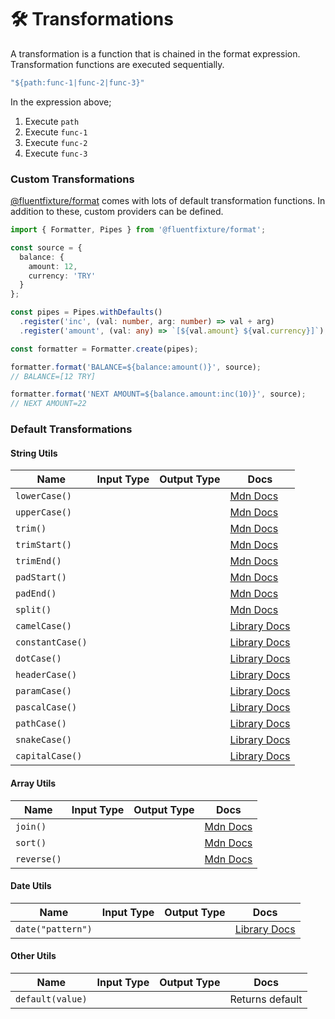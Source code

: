 # 🛠 Transformations

A transformation is a function that is chained in the format expression. Transformation functions are executed sequentially.

```typescript
"${path:func-1|func-2|func-3}"
```

In the expression above;

1. Execute `path`
2. Execute `func-1`
3. Execute `func-2`
4. Execute `func-3`

### Custom Transformations

[@fluentfixture/format](./) comes with lots of default transformation functions. In addition to these, custom providers can be defined.

```typescript
import { Formatter, Pipes } from '@fluentfixture/format';

const source = {
  balance: {
    amount: 12,
    currency: 'TRY'
  }
};

const pipes = Pipes.withDefaults()
  .register('inc', (val: number, arg: number) => val + arg)
  .register('amount', (val: any) => `[${val.amount} ${val.currency}]`);

const formatter = Formatter.create(pipes);

formatter.format('BALANCE=${balance:amount()}', source);
// BALANCE=[12 TRY]

formatter.format('NEXT AMOUNT=${balance.amount:inc(10)}', source);
// NEXT AMOUNT=22
```

### Default Transformations

#### String Utils

<table><thead><tr><th>Name</th><th data-type="select">Input Type</th><th data-type="select">Output Type</th><th>Docs</th></tr></thead><tbody><tr><td><code>lowerCase()</code></td><td></td><td></td><td><a href="https://developer.mozilla.org/en-US/docs/Web/JavaScript/Reference/Global_Objects/String">Mdn Docs</a></td></tr><tr><td><code>upperCase()</code></td><td></td><td></td><td><a href="https://developer.mozilla.org/en-US/docs/Web/JavaScript/Reference/Global_Objects/String">Mdn Docs</a></td></tr><tr><td><code>trim()</code></td><td></td><td></td><td><a href="https://developer.mozilla.org/en-US/docs/Web/JavaScript/Reference/Global_Objects/String">Mdn Docs</a></td></tr><tr><td><code>trimStart()</code></td><td></td><td></td><td><a href="https://developer.mozilla.org/en-US/docs/Web/JavaScript/Reference/Global_Objects/String">Mdn Docs</a></td></tr><tr><td><code>trimEnd()</code></td><td></td><td></td><td><a href="https://developer.mozilla.org/en-US/docs/Web/JavaScript/Reference/Global_Objects/String">Mdn Docs</a></td></tr><tr><td><code>padStart()</code></td><td></td><td></td><td><a href="https://developer.mozilla.org/en-US/docs/Web/JavaScript/Reference/Global_Objects/String">Mdn Docs</a></td></tr><tr><td><code>padEnd()</code></td><td></td><td></td><td><a href="https://developer.mozilla.org/en-US/docs/Web/JavaScript/Reference/Global_Objects/String">Mdn Docs</a></td></tr><tr><td><code>split()</code></td><td></td><td></td><td><a href="https://developer.mozilla.org/en-US/docs/Web/JavaScript/Reference/Global_Objects/String">Mdn Docs</a></td></tr><tr><td><code>camelCase()</code></td><td></td><td></td><td><a href="https://www.npmjs.com/package/change-case">Library Docs</a></td></tr><tr><td><code>constantCase()</code></td><td></td><td></td><td><a href="https://www.npmjs.com/package/change-case">Library Docs</a></td></tr><tr><td><code>dotCase()</code></td><td></td><td></td><td><a href="https://www.npmjs.com/package/change-case">Library Docs</a></td></tr><tr><td><code>headerCase()</code></td><td></td><td></td><td><a href="https://www.npmjs.com/package/change-case">Library Docs</a></td></tr><tr><td><code>paramCase()</code></td><td></td><td></td><td><a href="https://www.npmjs.com/package/change-case">Library Docs</a></td></tr><tr><td><code>pascalCase()</code></td><td></td><td></td><td><a href="https://www.npmjs.com/package/change-case">Library Docs</a></td></tr><tr><td><code>pathCase()</code></td><td></td><td></td><td><a href="https://www.npmjs.com/package/change-case">Library Docs</a></td></tr><tr><td><code>snakeCase()</code></td><td></td><td></td><td><a href="https://www.npmjs.com/package/change-case">Library Docs</a></td></tr><tr><td><code>capitalCase()</code></td><td></td><td></td><td><a href="https://www.npmjs.com/package/change-case">Library Docs</a></td></tr></tbody></table>

#### Array Utils

<table><thead><tr><th>Name</th><th data-type="select">Input Type</th><th data-type="select">Output Type</th><th>Docs</th></tr></thead><tbody><tr><td><code>join()</code></td><td></td><td></td><td><a href="https://developer.mozilla.org/en-US/docs/Web/JavaScript/Reference/Global_Objects/Array">Mdn Docs</a></td></tr><tr><td><code>sort()</code></td><td></td><td></td><td><a href="https://developer.mozilla.org/en-US/docs/Web/JavaScript/Reference/Global_Objects/Array">Mdn Docs</a></td></tr><tr><td><code>reverse()</code></td><td></td><td></td><td><a href="https://developer.mozilla.org/en-US/docs/Web/JavaScript/Reference/Global_Objects/Array">Mdn Docs</a></td></tr></tbody></table>

#### Date Utils

<table><thead><tr><th>Name</th><th data-type="select">Input Type</th><th data-type="select">Output Type</th><th>Docs</th></tr></thead><tbody><tr><td><code>date("pattern")</code></td><td></td><td></td><td><a href="https://day.js.org/docs/en/display/format">Library Docs</a></td></tr></tbody></table>

#### Other Utils

<table><thead><tr><th>Name</th><th data-type="select">Input Type</th><th data-type="select">Output Type</th><th>Docs</th></tr></thead><tbody><tr><td><code>default(value)</code></td><td></td><td></td><td>Returns default</td></tr></tbody></table>
